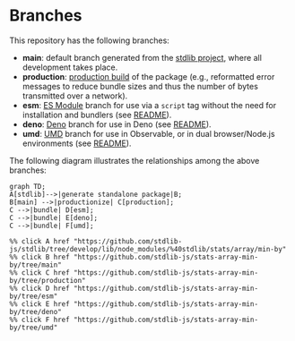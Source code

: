 <!--

@license Apache-2.0

Copyright (c) 2022 The Stdlib Authors.

Licensed under the Apache License, Version 2.0 (the "License");
you may not use this file except in compliance with the License.
You may obtain a copy of the License at

    http://www.apache.org/licenses/LICENSE-2.0

Unless required by applicable law or agreed to in writing, software
distributed under the License is distributed on an "AS IS" BASIS,
WITHOUT WARRANTIES OR CONDITIONS OF ANY KIND, either express or implied.
See the License for the specific language governing permissions and
limitations under the License.

-->

# Branches

This repository has the following branches:

-   **main**: default branch generated from the [stdlib project][stdlib-url], where all development takes place.
-   **production**: [production build][production-url] of the package (e.g., reformatted error messages to reduce bundle sizes and thus the number of bytes transmitted over a network).
-   **esm**: [ES Module][esm-url] branch for use via a `script` tag without the need for installation and bundlers (see [README][esm-readme]).
-   **deno**: [Deno][deno-url] branch for use in Deno (see [README][deno-readme]).
-   **umd**: [UMD][umd-url] branch for use in Observable, or in dual browser/Node.js environments (see [README][umd-readme]).

The following diagram illustrates the relationships among the above branches:

```mermaid
graph TD;
A[stdlib]-->|generate standalone package|B;
B[main] -->|productionize| C[production];
C -->|bundle| D[esm];
C -->|bundle| E[deno];
C -->|bundle| F[umd];

%% click A href "https://github.com/stdlib-js/stdlib/tree/develop/lib/node_modules/%40stdlib/stats/array/min-by"
%% click B href "https://github.com/stdlib-js/stats-array-min-by/tree/main"
%% click C href "https://github.com/stdlib-js/stats-array-min-by/tree/production"
%% click D href "https://github.com/stdlib-js/stats-array-min-by/tree/esm"
%% click E href "https://github.com/stdlib-js/stats-array-min-by/tree/deno"
%% click F href "https://github.com/stdlib-js/stats-array-min-by/tree/umd"
```

[stdlib-url]: https://github.com/stdlib-js/stdlib/tree/develop/lib/node_modules/%40stdlib/stats/array/min-by
[production-url]: https://github.com/stdlib-js/stats-array-min-by/tree/production
[deno-url]: https://github.com/stdlib-js/stats-array-min-by/tree/deno
[deno-readme]: https://github.com/stdlib-js/stats-array-min-by/blob/deno/README.md
[umd-url]: https://github.com/stdlib-js/stats-array-min-by/tree/umd
[umd-readme]: https://github.com/stdlib-js/stats-array-min-by/blob/umd/README.md
[esm-url]: https://github.com/stdlib-js/stats-array-min-by/tree/esm
[esm-readme]: https://github.com/stdlib-js/stats-array-min-by/blob/esm/README.md